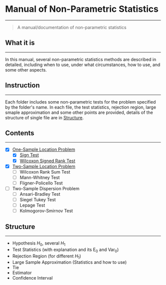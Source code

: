 # Manual of Non-Parametric Statistics
-----
> A manual/documentation of non-parametric statistics

## What it is
-----
In this manual, several non-parametric statistics methods are described in detailed, including when to use, under what circumstances, how to use, and some other aspects.

## Instruction
-----
Each folder includes some non-parametric tests for the problem specified by the folder's name. In each file, the test statistics, rejection region, large smaple approximation and some other points are provided, details of the structure of single file are in [Structure](#struc).

## Contents
-----
- [x] [One-Sample Location Problem][1]
  - [x] [Sign Test][2]
  - [x] [Wilcoxon Signed Rank Test][3]
- [x] [Two-Sample Location Problem][4]
  - [ ] Wilcoxon Rank Sum Test
  - [ ] Mann-Whitney Test
  - [ ] Fligner-Policello Test
- [ ] Two-Sample Dispersion Problem
  - [ ] Ansari-Bradley Test
  - [ ] Siegel Tukey Test
  - [ ] Lepage Test
  - [ ] Kolmogorov-Smirnov Test

## <span id="struc">Structure</span>
-----
- Hypothesis $H_0$, several $H_1$
- Test Statistics (with explanation and its $\text{E}_0$ and $\text{Var}_0$)
- Rejection Region (for different $H_1$)
- Large Sample Approximation (Statistics and how to use)
- Tie
- Estimator
- Confidence Interval

[1]: .\OneSampleLocation\Readme.md "One Sample Location Problem"
[2]: .\OneSampleLocation\Sign_Test.md
[3]: .\OneSampleLocation\Wilcoxon_Signed_Rank_Test.md
[4]: .\TwoSampleLocation\Readme.md "Two Sample Location Problem"
[5]: .\TwoSampleLocation\Wilcoxon_Rank_Sum_Test.md

